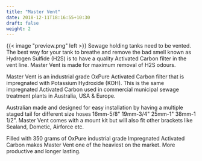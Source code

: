 ```yaml
---
title: "Master Vent"
date: 2018-12-11T18:16:55+10:30
draft: false
weight: 2
---
```


{{< image "preview.png" left >}}
Sewage holding tanks need to be vented. The best way for your
tank to breathe and remove the bad smell known as Hydrogen
Sulfide (H2S) is to have a quality Activated Carbon filter in the vent
line. Master Vent is made for maximum removal of H2S odours.

<!--more-->

Master Vent is an industrial grade OxPure Activated Carbon filter
that is impregnated with Potassium Hydroxide (KOH). This is the
same impregnated Activated Carbon used in commercial
municipal sewage treatment plants in Australia, USA & Europe.


Australian made and designed for easy installation by having a
multiple staged tail for different size hoses 16mm-5/8" 19mm-3/4"
25mm-1" 38mm-1 1/2". Master Vent comes with a mount kit but
will also fit other brackets like Sealand, Dometic, Airforce etc.


Filled with 350 grams of OxPure industrial grade Impregnated
Activated Carbon makes Master Vent one of the
heaviest on the market. More productive
and longer lasting.